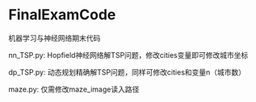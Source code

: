 # FinalExamCode
机器学习与神经网络期末代码

nn_TSP.py: Hopfield神经网络解TSP问题，修改cities变量即可修改城市坐标

dp_TSP.py: 动态规划精确解TSP问题，同样可修改cities和变量n（城市数）

maze.py: 仅需修改maze_image读入路径
